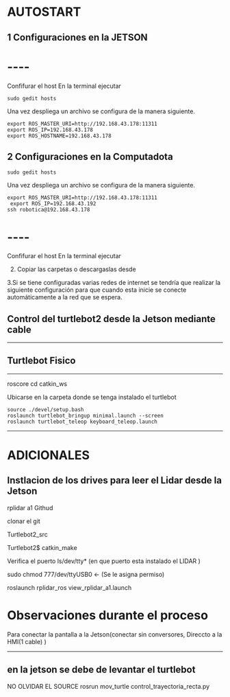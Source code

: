 # AUTOSTART

## 1 Configuraciones en la JETSON


# ----

 Confifurar el host
   En la terminal ejecutar

```
sudo gedit hosts
```
   Una vez despliega un archivo se configura de la manera siguiente. 

```
export ROS_MASTER_URI=http://192.168.43.178:11311
export ROS_IP=192.168.43.178
export ROS_HOSTNAME=192.168.43.178
```

## 2 Configuraciones en la Computadota 

```
sudo gedit hosts
```
   Una vez despliega un archivo se configura de la manera siguiente. 

```
export ROS_MASTER_URI=http://192.168.43.178:11311
 export ROS_IP=192.168.43.192 
ssh robotica@192.168.43.178
```


# ----

 Confifurar el host
   En la terminal ejecutar


   
2. Copiar las carpetas o descargaslas desde

3.Si se tiene configuradas varias redes de internet se tendría que realizar la siguiente configuración para que cuando esta inicie se conecte automáticamente a la red que se espera.











## Control del turtlebot2 desde la Jetson mediante cable


*********************************************
Turtlebot Fisico
-------------------------------
*****

roscore
cd catkin_ws

Ubicarse en la carpeta donde se tenga instalado el turtlebot
```
source ./devel/setup.bash
roslaunch turtlebot_bringup minimal.launch --screen
roslaunch turtlebot_teleop keyboard_teleop.launch

```
**************************************





# ADICIONALES

## Instlacion de los drives para leer el Lidar desde la Jetson

rplidar a1 Githud       

clonar el git                 

Turtlebot2_src

Turtlebot2$ catkin_make

Verifica el puerto ls/dev/tty*        (en que puerto esta instalado el LIDAR )

sudo chmod 777/dev/ttyUSB0                                                  ← (Se le asigna permiso)

roslaunch rplidar_ros view_rplidar_a1.launch








# Observaciones durante el proceso 

Para conectar la pantalla a la Jetson(conectar sin conversores, Direccto a la HMI(1 cable) )



 --------------------
 en la jetson se debe de levantar el turtlebot 
 --------------------
 NO OLVIDAR EL SOURCE 
  rosrun mov_turtle control_trayectoria_recta.py 
